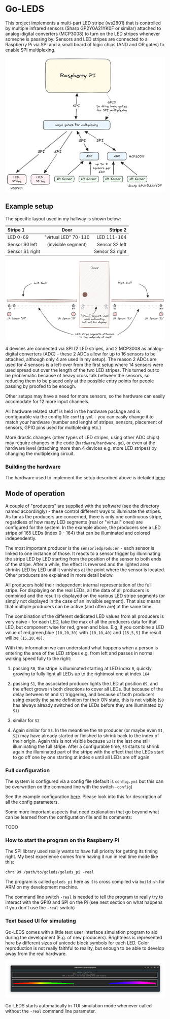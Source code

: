 # Go-LEDS

This project implements a multi-part LED stripe (ws2801) that is
controlled by multiple infrared sensors (Sharp GP2Y0A21YK0F or
similar) attached to analog-digital converters (MCP3008)
to turn on the LED stripes whenever someone is passing by. Sensors and
LED stripes are connected to a Raspberry Pi via SPI and a small board
of logic chips (AND and OR gates) to enable SPI multiplexing.

![Overview](images/overview.png)


## Example setup 

The specific layout used in my hallway is shown below:

| Stripe 1        | Door                 |        Stripe 2 |
|:----------------|:--------------------:|----------------:|
| LED 0-69        | "virtual LED" 70-110 |     LED 111-164 |
| Sensor S0 left  | (invisible segment)  |  Sensor S2 left |
| Sensor S1 right |                      | Sensor S3 right |

![Hallway](images/hallway.png)

4 devices are connected via SPI (2 LED stripes, and 2 MCP3008 as
analog-digital converters (ADC) - these 2 ADCs allow for up to 16
sensors to be attached, although only 4 are used in my setup). The
reason 2 ADCs are used for 4 sensors is a left-over from the first
setup where 14 sensors were used spread out over the length of the two
LED stripes. This turned out to be problematic because of heavy
cross talk between the sensors, so reducing them to be placed only at
the possible entry points for people passing by proofed to be enough.

Other setups may have a need for more sensors, so the hardware can
easily accomodate for 12 more input channels.

All hardware related stuff is held in the hardware package and is
configurable via the config file `config.yml` - you can easily change
it to match your hardware (number and lenght of stripes, sensors,
placement of sensors, GPIO pins used for multiplexing etc.)

More drastic changes (other types of LED stripes, using other ADC
chips) may require changes in the code (`hardware/hardware.go`), or
even at the hardware level (attaching more than 4 devices e.g. more LED
stripes) by changing the multiplexing circuit.

### Building the hardware

The hardware used to implement the setup described above is detailed
[here](Hardware.md)

## Mode of operation 

A couple of "producers" are supplied with the software (see the
directory named accordingly) - these control different ways to
illuminate the stripes. As far as the producers are concerned, there is
only one continuous stripe, regardless of how many LED segments (real
or "virtual" ones) are configured for the system. In the example above,
the producers see a LED stripe of 165 LEDs (index 0 - 164) that can be
illuminated and colored independently.

The most important producer is the `sensorledproducer` - each sensor
is linked to one instance of those. It reacts to a sensor trigger by
illuminating the stripe LED by LED starting from the position of the
sensor to both ends of the stripe. After a while, the effect is
reversed and the lighted area shrinks LED by LED until it vanishes at
the point where the sensor is located.  Other producers are explained
in more detail below.

All producers hold their independent internal representation of the
full stripe. For displaying on the real LEDs, all the
data of all producers is combined and the result is displayed on the
various LED stripe segments (or simply not displayed in the case of an
invisible segment). That also means that multiple producers can be
active (and often are) at the same time.

The combination of the different dedicated LED values from all
producers is very naive - for each LED, take the max of all the
producers data for that LED, but component wise for red, green and
blue. E.g, if you combine a LED value of red,green,blue `[10,20,30]` with
`[10,10,40]` and `[15,5,5]` the result will be `[15,20,40]`. 

With this information we can understand what happens when a person is
entering the area of the LED stripes e.g. from left and passes in
normal walking speed fully to the right:

1. passing `S0`, the stripe is illuminated starting at LED index `0`,
   quickly growing to fully light all LEDs up to the rightmost one at
   index `164`
   
2. passing `S1`, the associated producer lights the LED at position
   `69`, and the effect grows in both directions to cover all
   LEDs. But because of the delay between `S0` and `S1` triggering,
   and because of both producers using exactly the same definition for
   their ON state, this is not visible (`S0` has always already
   switched on the LEDs before they are illuminated by `S1`)
   
3. similar for `S2`

4. Again similar for `S3`. In the meantime the `S0` producer (or maybe
   even `S1`, `S2`) may have already started or finished to shrink
   back to the index of their origin. Again this is not visible
   because `S3` is the last one still illuminating the full
   stripe. After a configurable time, `S3` starts to shrink again the
   illuminated part of the stripe with the effect that the LEDs start
   to go off one by one starting at index `0` until all LEDs are off
   again.
   
### Full configuration

The system is configured via a config file (default is `config.yml`
but this can be overwritten on the command line with the switch
`-config`)

See the example configuration [here](config.yml). Please look into
this for description of all the config parameters.

Some more important aspects that need explanation that go beyond what
can be learned from the configuration file and its comments:

TODO

### How to start the program on the Raspberry Pi

The SPI library used really wants to have full priority for getting
its timing right. My best experience comes from having it run in real
time mode like this:

`chrt 99 /path/to/goleds/goleds_pi -real`

The program is called `goleds_pi` here as it is cross compiled via
`build.sh` for ARM on my development machine.

The command line switch `-real` is needed to tell the program to
really try to interact with the GPIO and SPI on the Pi (see next
section on what happens if you don't use the `-real` switch)

### Text based UI for simulating

Go-LEDS comes with a little text user interface simulation program to
aid during the development (E.g. of new producers). Brightness is
represented here by different sizes of unicode block symbols for
each LED. Color reproduction is not really faithful to reality, but
enough to be able to develop away from the real hardware.

![Go-LEDS TUI](images/goleds-tui.png)

Go-LEDS starts automatically in TUI simulation mode whenever called
without the `-real` command line parameter.

